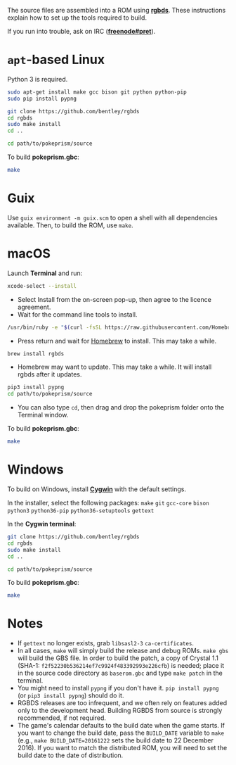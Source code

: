 The source files are assembled into a ROM using [**rgbds**](https://github.com/bentley/rgbds).
These instructions explain how to set up the tools required to build.

If you run into trouble, ask on IRC ([**freenode#pret**](https://kiwiirc.com/client/irc.freenode.net/?#pret)).


# `apt`-based Linux

Python 3 is required.

```bash
sudo apt-get install make gcc bison git python python-pip
sudo pip install pypng

git clone https://github.com/bentley/rgbds
cd rgbds
sudo make install
cd ..

cd path/to/pokeprism/source
```

To build **pokeprism.gbc**:

```bash
make
```

# Guix

Use `guix environment -m guix.scm` to open a shell with all dependencies
available. Then, to build the ROM, use `make`.

# macOS

Launch **Terminal** and run:

```bash
xcode-select --install
```

* Select Install from the on-screen pop-up, then agree to the licence agreement.
* Wait for the command line tools to install.

```bash
/usr/bin/ruby -e "$(curl -fsSL https://raw.githubusercontent.com/Homebrew/install/master/install)"
```

* Press return and wait for [Homebrew](https://brew.sh) to install. This may take a while.

```bash
brew install rgbds
```

* Homebrew may want to update. This may take a while. It will install rgbds after it updates.

```bash
pip3 install pypng
cd path/to/pokeprism/source
```

* You can also type `cd`, then drag and drop the pokeprism folder onto the Terminal window.

To build **pokeprism.gbc**:

```bash
make
```

# Windows

To build on Windows, install [**Cygwin**](http://cygwin.com/install.html) with the default settings.

In the installer, select the following packages: `make` `git` `gcc-core` `bison` `python3` `python36-pip` `python36-setuptools` `gettext`

In the **Cygwin terminal**:

```bash
git clone https://github.com/bentley/rgbds
cd rgbds
sudo make install
cd ..

cd path/to/pokeprism/source
```

To build **pokeprism.gbc**:

```bash
make
```


# Notes

- If `gettext` no longer exists, grab `libsasl2-3` `ca-certificates`.
- In all cases, `make` will simply build the release and debug ROMs. `make gbs` will build the GBS file. In order to
  build the patch, a copy of Crystal 1.1 (SHA-1: `f2f52230b536214ef7c9924f483392993e226cfb`) is needed; place it in
  the source code directory as `baserom.gbc` and type `make patch` in the terminal.
- You might need to install `pypng` if you don't have it. `pip install pypng` (or `pip3 install pypng`) should do it.
- RGBDS releases are too infrequent, and we often rely on features added only to the development head. Building RGBDS
  from source is strongly recommended, if not required.
- The game's calendar defaults to the build date when the game starts. If you want to change the build date, pass the
  `BUILD_DATE` variable to `make` (e.g., `make BUILD_DATE=20161222` sets the build date to 22 December 2016). If you
  want to match the distributed ROM, you will need to set the build date to the date of distribution.
